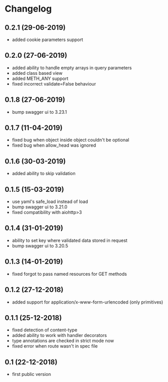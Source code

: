 # Changelog

## 0.2.1 (29-06-2019)
- added cookie parameters support

## 0.2.0 (27-06-2019)
- added ability to handle empty arrays in query parameters
- added class based view
- added METH_ANY support
- fixed incorrect validate=False behaviour

## 0.1.8 (27-06-2019)
- bump swagger ui to 3.23.1

## 0.1.7 (11-04-2019)
- fixed bug when object inside object couldn't be optional
- fixed bug when allow_head was ignored

## 0.1.6 (30-03-2019)
- added ability to skip validation

## 0.1.5 (15-03-2019)
- use yaml's safe_load instead of load
- bump swagger ui to 3.21.0
- fixed compatibility with aiohttp>3

## 0.1.4 (31-01-2019)
- ability to set key where validated data stored in request
- bump swagger ui to 3.20.5

## 0.1.3 (14-01-2019)
- fixed forgot to pass named resources for GET methods

## 0.1.2 (27-12-2018)
- added support for application/x-www-form-urlencoded (only primitives)

## 0.1.1 (25-12-2018)
- fixed detection of content-type
- added ability to work with handler decorators
- type annotations are checked in strict mode now
- fixed error when route wasn't in spec file

## 0.1 (22-12-2018)
- first public version
